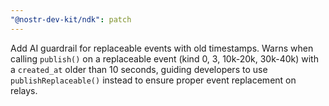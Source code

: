 ```yaml
---
"@nostr-dev-kit/ndk": patch
---
```


Add AI guardrail for replaceable events with old timestamps. Warns when calling `publish()` on a replaceable event (kind 0, 3, 10k-20k, 30k-40k) with a `created_at` older than 10 seconds, guiding developers to use `publishReplaceable()` instead to ensure proper event replacement on relays.
